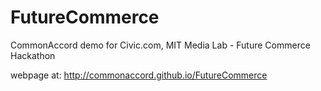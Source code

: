 # FutureCommerce
CommonAccord demo for Civic.com, MIT Media Lab - Future Commerce Hackathon

webpage at:  http://commonaccord.github.io/FutureCommerce

